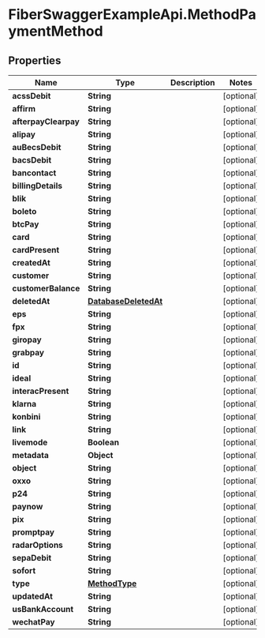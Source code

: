 # FiberSwaggerExampleApi.MethodPaymentMethod

## Properties

Name | Type | Description | Notes
------------ | ------------- | ------------- | -------------
**acssDebit** | **String** |  | [optional] 
**affirm** | **String** |  | [optional] 
**afterpayClearpay** | **String** |  | [optional] 
**alipay** | **String** |  | [optional] 
**auBecsDebit** | **String** |  | [optional] 
**bacsDebit** | **String** |  | [optional] 
**bancontact** | **String** |  | [optional] 
**billingDetails** | **String** |  | [optional] 
**blik** | **String** |  | [optional] 
**boleto** | **String** |  | [optional] 
**btcPay** | **String** |  | [optional] 
**card** | **String** |  | [optional] 
**cardPresent** | **String** |  | [optional] 
**createdAt** | **String** |  | [optional] 
**customer** | **String** |  | [optional] 
**customerBalance** | **String** |  | [optional] 
**deletedAt** | [**DatabaseDeletedAt**](DatabaseDeletedAt.md) |  | [optional] 
**eps** | **String** |  | [optional] 
**fpx** | **String** |  | [optional] 
**giropay** | **String** |  | [optional] 
**grabpay** | **String** |  | [optional] 
**id** | **String** |  | [optional] 
**ideal** | **String** |  | [optional] 
**interacPresent** | **String** |  | [optional] 
**klarna** | **String** |  | [optional] 
**konbini** | **String** |  | [optional] 
**link** | **String** |  | [optional] 
**livemode** | **Boolean** |  | [optional] 
**metadata** | **Object** |  | [optional] 
**object** | **String** |  | [optional] 
**oxxo** | **String** |  | [optional] 
**p24** | **String** |  | [optional] 
**paynow** | **String** |  | [optional] 
**pix** | **String** |  | [optional] 
**promptpay** | **String** |  | [optional] 
**radarOptions** | **String** |  | [optional] 
**sepaDebit** | **String** |  | [optional] 
**sofort** | **String** |  | [optional] 
**type** | [**MethodType**](MethodType.md) |  | [optional] 
**updatedAt** | **String** |  | [optional] 
**usBankAccount** | **String** |  | [optional] 
**wechatPay** | **String** |  | [optional] 



